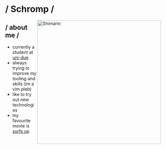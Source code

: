 <div>

  <h1> / Schromp / </h1>
  
<img align="right" width="400" alt="Shimarin" src="https://static.wikia.nocookie.net/sonypicturesanimation/images/f/f3/Tumblr_oox5piQfux1tr6wqbo5_250.jpg/revision/latest?cb=20170424231514"/>

<h2> / about me /</h2>

- currently a student at [uni-due](https://www.uni-due.de/)
- always trying to improve my tooling and skills (im a vim pleb)
- like to try out new technologies
- my favourite movie is [surfs up](https://www.imdb.com/title/tt0423294/)
  
  
<div align="right">
  </div>
  </div>
